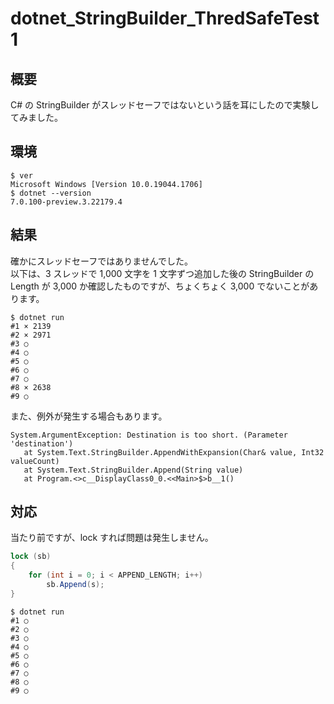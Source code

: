# dotnet_StringBuilder_ThredSafeTest1

## 概要
C# の StringBuilder がスレッドセーフではないという話を耳にしたので実験してみました。

## 環境
```
$ ver
Microsoft Windows [Version 10.0.19044.1706]
$ dotnet --version
7.0.100-preview.3.22179.4
```

## 結果
確かにスレッドセーフではありませんでした。  
以下は、3 スレッドで 1,000 文字を 1 文字ずつ追加した後の StringBuilder の Length が 3,000 か確認したものですが、ちょくちょく 3,000 でないことがあります。
```
$ dotnet run
#1 × 2139
#2 × 2971
#3 ○
#4 ○
#5 ○
#6 ○
#7 ○
#8 × 2638
#9 ○
```
また、例外が発生する場合もあります。
```
System.ArgumentException: Destination is too short. (Parameter 'destination')
   at System.Text.StringBuilder.AppendWithExpansion(Char& value, Int32 valueCount)
   at System.Text.StringBuilder.Append(String value)
   at Program.<>c__DisplayClass0_0.<<Main>$>b__1()
```
## 対応
当たり前ですが、lock すれば問題は発生しません。
```cs
lock (sb)
{
    for (int i = 0; i < APPEND_LENGTH; i++)
        sb.Append(s);
}
```
```
$ dotnet run
#1 ○
#2 ○
#3 ○
#4 ○
#5 ○
#6 ○
#7 ○
#8 ○
#9 ○
```